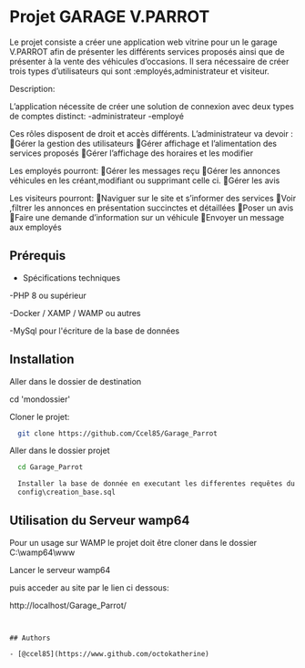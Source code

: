 
# Projet GARAGE V.PARROT

Le projet consiste a créer une application web vitrine pour un le garage V.PARROT afin de présenter les différents services proposés ainsi que de présenter à la vente des véhicules d’occasions.
Il sera nécessaire de créer  trois types d’utilisateurs qui sont :employés,administrateur et visiteur.

Description:

L’application nécessite de créer une solution de connexion avec deux types de comptes distinct:
-administrateur
-employé

Ces rôles disposent de droit et accès différents.
L’administrateur va devoir :
Gérer la gestion des utilisateurs 
Gérer affichage et l’alimentation des services proposés
Gérer l’affichage des horaires et les modifier

Les employés pourront:
Gérer les messages reçu 
Gérer les annonces véhicules en les créant,modifiant ou supprimant celle ci.
Gérer les avis

Les visiteurs pourront:
Naviguer sur le site et s’informer des services
Voir ,filtrer les annonces en présentation succinctes et détaillées
Poser un avis
Faire une demande d’information sur un véhicule
Envoyer un message aux employés
 


## Prérequis

- Spécifications techniques

-PHP 8 ou supérieur

-Docker / XAMP / WAMP ou autres

-MySql pour l'écriture de la base de données


## Installation

Aller dans le dossier de destination

cd 'mondossier'

Cloner le projet:
```bash
  git clone https://github.com/Ccel85/Garage_Parrot
```
Aller dans le dossier projet

```bash
  cd Garage_Parrot

  Installer la base de donnée en executant les differentes requêtes du fichier se trouvant en 
  config\creation_base.sql

```
 ## Utilisation du Serveur wamp64

 Pour un usage sur WAMP le projet doit être cloner dans le dossier 
 C:\wamp64\www

Lancer le serveur wamp64 

puis acceder au site par le lien ci dessous:

http://localhost/Garage_Parrot/


```


## Authors

- [@ccel85](https://www.github.com/octokatherine)

